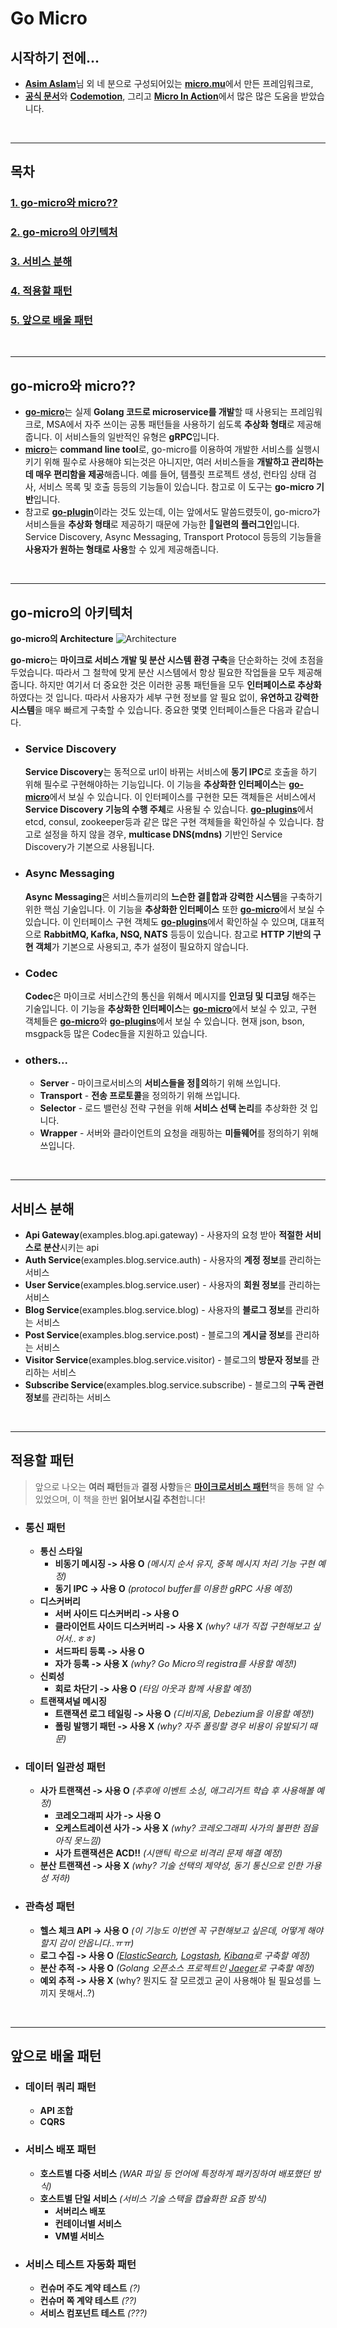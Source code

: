 # **Go Micro**
## **시작하기 전에...**
- [**Asim Aslam**](https://medium.com/@asimaslam)님 외 네 분으로 구성되어있는 [**micro.mu**](https://micro.mu/)에서 만든 프레임워크로, 
- [**공식 문서**](https://dev.micro.mu/)와 [**Codemotion**](https://www.youtube.com/watch?v=OcjMi9cXItY), 그리고 [**Micro In Action**](https://itnext.io/micro-in-action-getting-started-a79916ae3cac)에서 많은 많은 도움을 받았습니다.

<br>

---
## **목차**
### [**1. go-micro와 micro??**](#go-micro와-micro??)
### [**2. go-micro의 아키텍처**](#go-micro의-아키텍처)
### [**3. 서비스 분해**](#서비스-분해)
### [**4. 적용할 패턴**](#적용할-패턴)
### [**5. 앞으로 배울 패턴**](#앞으로-배울-패턴)

<br>

---
## **go-micro와 micro??**
- [**go-micro**](https://github.com/micro/go-micro)는 실제 **Golang 코드로 microservice를 개발**할 때 사용되는 프레임워크로, MSA에서 자주 쓰이는 공통 패턴들을 사용하기 쉽도록 **추상화 형태**로 제공해줍니다. 이 서비스들의 일반적인 유형은 **gRPC**입니다. 
- [**micro**](https://github.com/micro/micro)는 **command line tool**로, go-micro를 이용하여 개발한 서비스를 실행시키기 위해 필수로 사용해야 되는것은 아니지만, 여러 서비스들을 **개발하고 관리하는데 매우 편리함을 제공**해줍니다. 예를 들어, 템플릿 프로젝트 생성, 런타임 상태 검사, 서비스 목록 및 호출 등등의 기능들이 있습니다. 참고로 이 도구는 **go-micro 기반**입니다.
- 참고로 [**go-plugin**](https://github.com/micro/go-plugins)이라는 것도 있는데, 이는 앞에서도 말씀드렸듯이, go-micro가 서비스들을 **추상화 형태**로 제공하기 때문에 가능한 **일련의 플러그인**입니다. Service Discovery, Async Messaging, Transport Protocol 등등의 기능들을 **사용자가 원하는 형태로 사용**할 수 있게 제공해줍니다.


<br>

---
## **go-micro의 아키텍처**
**go-micro의 Architecture**
![Architecture](architecture.png)

**go-micro**는 **마이크로 서비스 개발 및 분산 시스템 환경 구축**을 단순화하는 것에 초점을 두었습니다. 따라서 그 철학에 맞게 분산 시스템에서 항상 필요한 작업들을 모두 제공해줍니다. 하지만 여기서 더 중요한 것은 이러한 공통 패턴들을 모두 **인터페이스로 추상화**하였다는 것 입니다. 따라서 사용자가 세부 구현 정보를 알 필요 없이, **유연하고 강력한 시스템**을 매우 빠르게 구축할 수 있습니다. 중요한 몇몇 인터페이스들은 다음과 같습니다.

- ### **Service Discovery**
    **Service Discovery**는 동적으로 url이 바뀌는 서비스에 **동기 IPC**로 호출을 하기 위해 필수로 구현해야하는 기능입니다. 이 기능을 **추상화한 인터페이스**는 [**go-micro**](https://github.com/micro/go-micro/blob/master/registry/registry.go#L20)에서 보실 수 있습니다. 이 인터페이스를 구현한 모든 객체들은 서비스에서 **Service Discovery 기능의 수행 주체**로 사용될 수 있습니다. [**go-plugins**](https://github.com/micro/go-plugins/tree/master/registry)에서 etcd, consul, zookeeper등과 같은 많은 구현 객체들을 확인하실 수 있습니다. 참고로 설정을 하지 않을 경우, **multicase DNS(mdns)** 기반인 Service Discovery가 기본으로 사용됩니다.

- ### **Async Messaging**
    **Async Messaging**은 서비스들끼리의 **느슨한 결합과 강력한 시스템**을 구축하기 위한 핵심 기술입니다. 이 기능을 **추상화한 인터페이스** 또한 [**go-micro**](https://github.com/micro/go-micro/blob/master/broker/broker.go#L5)에서 보실 수 있습니다. 이 인터페이스 구현 객체도 [**go-plugins**](https://github.com/micro/go-plugins/tree/master/broker)에서 확인하실 수 있으며, 대표적으로 **RabbitMQ, Kafka, NSQ, NATS** 등등이 있습니다. 참고로 **HTTP 기반의 구현 객체**가 기본으로 사용되고, 추가 설정이 필요하지 않습니다.

- ### **Codec**
    **Codec**은 마이크로 서비스간의 통신을 위해서 메시지를 **인코딩 및 디코딩** 해주는 기술입니다. 이 기능을 **추상화한 인터페이스**는 [**go-micro**](https://github.com/micro/go-micro/blob/master/codec/codec.go#L30)에서 보실 수 있고, 구현 객체들은 [**go-micro**](https://github.com/micro/go-micro/tree/master/codec)와 [**go-plugins**](https://github.com/micro/go-plugins/tree/master/codec)에서 보실 수 있습니다. 현재 json, bson, msgpack등 많은 Codec들을 지원하고 있습니다.

- ### **others...**
    - **Server** - 마이크로서비스의 **서비스들을 정의**하기 위해 쓰입니다.
    - **Transport** - **전송 프로토콜**을 정의하기 위해 쓰입니다.
    - **Selector** - 로드 밸런싱 전략 구현을 위해 **서비스 선택 논리**를 추상화한 것 입니다.
    - **Wrapper** - 서버와 클라이언트의 요청을 래핑하는 **미들웨어**를 정의하기 위해 쓰입니다.

<br>

---
## **서비스 분해**
- **Api Gateway**(examples.blog.api.gateway) - 사용자의 요청 받아 **적절한 서비스로 분산**시키는 api
- **Auth Service**(examples.blog.service.auth) - 사용자의 **계정 정보**를 관리하는 서비스
- **User Service**(examples.blog.service.user) - 사용자의 **회원 정보**를 관리하는 서비스
- **Blog Service**(examples.blog.service.blog) - 사용자의 **블로그 정보**를 관리하는 서비스
- **Post Service**(examples.blog.service.post) - 블로그의 **게시글 정보**를 관리하는 서비스
- **Visitor Service**(examples.blog.service.visitor) - 블로그의 **방문자 정보**를 관리하는 서비스
- **Subscribe Service**(examples.blog.service.subscribe) - 블로그의 **구독 관련 정보**를 관리하는 서비스

<br>

---
## **적용할 패턴**
> 앞으로 나오는 **여러 패턴**들과 **결정 사항**들은 [**마이크로서비스 패턴**](https://www.aladin.co.kr/shop/wproduct.aspx?ItemId=228694618)책을 통해 알 수 있었으며, 이 책을 한번 **읽어보시길 추천**합니다!
- ### **통신 패턴**
    - **통신 스타일**
        - **비동기 메시징 -> 사용 O** *(메시지 순서 유지, 중복 메시지 처리 기능 구현 예정)*
        - **동기 IPC -> 사용 O** *(protocol buffer를 이용한 gRPC 사용 예정)*
    - **디스커버리**
        - **서버 사이드 디스커버리 -> 사용 O**
        - **클라이언트 사이드 디스커버리 -> 사용 X** *(why? 내가 직접 구현해보고 싶어서..ㅎㅎ)*
        - **서드파티 등록 -> 사용 O**
        - **자가 등록 -> 사용 X** *(why? Go Micro의 registra를 사용할 예정!)*
    - **신뢰성**
        - **회로 차단기 -> 사용 O** *(타임 아웃과 함께 사용할 예정)*
    - **트랜잭셔널 메시징**
        - **트랜잭션 로그 테일링 -> 사용 O** *(디비지움, Debezium을 이용할 예정!)*
        - **폴링 발행기 패턴 -> 사용 X** *(why? 자주 폴링할 경우 비용이 유발되기 때문)*

- ### **데이터 일관성 패턴**
    - **사가 트랜잭션 -> 사용 O** *(추후에 이벤트 소싱, 애그리거트 학습 후 사용해볼 예정)*
        - **코레오그래피 사가 -> 사용 O**
        - **오케스트레이션 사가 -> 사용 X** *(why? 코레오그래피 사가의 불편한 점을 아직 못느낌)*
        - **사가 트랜잭션은 ACD!!** *(시맨틱 락으로 비격리 문제 해결 예정)*
    - **분산 트랜잭션 -> 사용 X** *(why? 기술 선택의 제약성, 동기 통신으로 인한 가용성 저하)*

- ### **관측성 패턴**
    - **헬스 체크 API -> 사용 O** *(이 기능도 이번엔 꼭 구현해보고 싶은데, 어떻게 해야 할지 감이 안옵니다..ㅠㅠ)*
    - **로그 수집 -> 사용 O** *([ElasticSearch](https://www.elastic.co/kr/elasticsearch/service?elektra=home&storm=sub1), [Logstash](https://www.elastic.co/kr/logstash), [Kibana](https://www.elastic.co/kr/kibana)로 구축할 예정)*
    - **분산 추적 -> 사용 O** *(Golang 오픈소스 프로젝트인 [Jaeger](https://www.jaegertracing.io/)로 구축할 예정)*
    - **예외 추적 -> 사용 X** (why? 뭔지도 잘 모르겠고 굳이 사용해야 될 필요성를 느끼지 못해서..?)
    
<br>

---
## **앞으로 배울 패턴**
- ### **데이터 쿼리 패턴**
    - **API 조합**
    - **CQRS**

- ### **서비스 배포 패턴**
    - **호스트별 다중 서비스** *(WAR 파일 등 언어에 특정하게 패키징하여 배포했던 방식)*
    - **호스트별 단일 서비스** *(서비스 기술 스택을 캡슐화한 요즘 방식)*
        - **서버리스 배포**
        - **컨테이너별 서비스**
        - **VM별 서비스**

- ### **서비스 테스트 자동화 패턴**
    - **컨슈머 주도 계약 테스트** *(?)*
    - **컨슈머 쪽 계약 테스트** *(??)*
    - **서비스 컴포넌트 테스트** *(???)*
